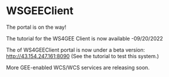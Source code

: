 # WSGEEClient

The portal is on the way!

The tutorial for the WS4GEE Client is now available -09/20/2022

The of WS4GEEClient portal is now under a beta version:
http://43.154.247.161:8090 
(See the tutorial to test this system.)

More GEE-enabled WCS/WCS services are releasing soon.
